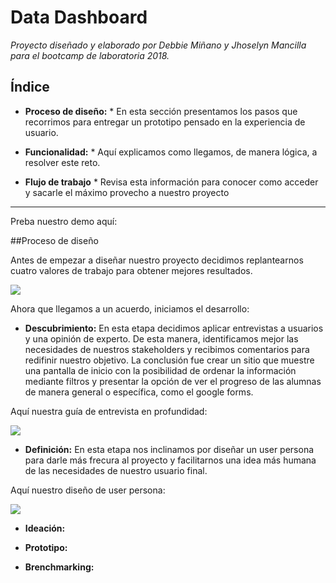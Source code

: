 # Data Dashboard
_Proyecto diseñado y elaborado por Debbie Miñano y Jhoselyn Mancilla para el  bootcamp de laboratoria 2018._

## Índice

* **Proceso de diseño:** * En esta sección presentamos los pasos que recorrimos para  entregar un prototipo pensado en la experiencia de usuario.

* **Funcionalidad:** * Aquí explicamos como llegamos, de manera lógica, a resolver este reto.

* **Flujo de trabajo** * Revisa esta información para conocer como acceder y sacarle el máximo provecho a nuestro proyecto

***
Preba nuestro demo aquí:

##Proceso de diseño

Antes de empezar a diseñar nuestro proyecto decidimos replantearnos cuatro valores de trabajo para obtener mejores resultados.

![](https://fotos.subefotos.com/e346256a8614733b66a66d58759b5018o.jpg)

Ahora que llegamos a un acuerdo, iniciamos el desarrollo:

- **Descubrimiento:** En esta etapa decidimos aplicar entrevistas a usuarios y una opinión de experto. De esta manera, identificamos mejor las necesidades de nuestros stakeholders y recibimos comentarios para redifinir nuestro objetivo. La conclusión fue crear un sitio que muestre una pantalla de inicio con la posibilidad de ordenar la información mediante filtros y presentar la opción de ver el progreso de las alumnas de manera general o específica, como el google forms.

Aquí nuestra guía de entrevista en profundidad:

![](https://fotos.subefotos.com/11d04de54e07c805258a6c6f0ba1d7c8o.jpg)

- **Definición:** En esta etapa nos inclinamos por diseñar un user persona para darle más frecura al proyecto y facilitarnos una idea más humana de las necesidades de nuestro usuario final.

Aquí nuestro diseño de user persona:

![](https://fotos.subefotos.com/9dadcd7204a3e65da64531a3a31cf441o.jpg)

- **Ideación:**

- **Prototipo:**

- **Brenchmarking:**